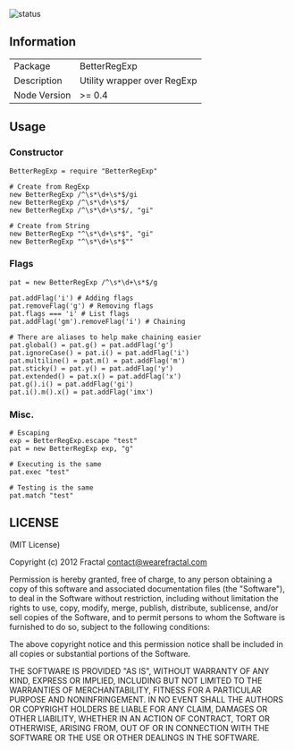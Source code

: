 ![status](https://secure.travis-ci.org/wearefractal/BetterRegExp.png?branch=master)

## Information

<table>
<tr> 
<td>Package</td><td>BetterRegExp</td>
</tr>
<tr>
<td>Description</td>
<td>Utility wrapper over RegExp</td>
</tr>
<tr>
<td>Node Version</td>
<td>>= 0.4</td>
</tr>
</table>

## Usage

### Constructor

```coffee-script
BetterRegExp = require "BetterRegExp"

# Create from RegExp
new BetterRegExp /^\s*\d+\s*$/gi
new BetterRegExp /^\s*\d+\s*$/
new BetterRegExp /^\s*\d+\s*$/, "gi"

# Create from String
new BetterRegExp "^\s*\d+\s*$", "gi"
new BetterRegExp "^\s*\d+\s*$""
```

### Flags

```coffee-script
pat = new BetterRegExp /^\s*\d+\s*$/g

pat.addFlag('i') # Adding flags
pat.removeFlag('g') # Removing flags
pat.flags === 'i' # List flags
pat.addFlag('gm').removeFlag('i') # Chaining

# There are aliases to help make chaining easier
pat.global() = pat.g() = pat.addFlag('g')
pat.ignoreCase() = pat.i() = pat.addFlag('i')
pat.multiline() = pat.m() = pat.addFlag('m')
pat.sticky() = pat.y() = pat.addFlag('y')
pat.extended() = pat.x() = pat.addFlag('x')
pat.g().i() = pat.addFlag('gi')
pat.i().m().x() = pat.addFlag('imx')
```

### Misc.

```coffee-script
# Escaping
exp = BetterRegExp.escape "test"
pat = new BetterRegExp exp, "g"

# Executing is the same
pat.exec "test"

# Testing is the same
pat.match "test"
```


## LICENSE

(MIT License)

Copyright (c) 2012 Fractal <contact@wearefractal.com>

Permission is hereby granted, free of charge, to any person obtaining
a copy of this software and associated documentation files (the
"Software"), to deal in the Software without restriction, including
without limitation the rights to use, copy, modify, merge, publish,
distribute, sublicense, and/or sell copies of the Software, and to
permit persons to whom the Software is furnished to do so, subject to
the following conditions:

The above copyright notice and this permission notice shall be
included in all copies or substantial portions of the Software.

THE SOFTWARE IS PROVIDED "AS IS", WITHOUT WARRANTY OF ANY KIND,
EXPRESS OR IMPLIED, INCLUDING BUT NOT LIMITED TO THE WARRANTIES OF
MERCHANTABILITY, FITNESS FOR A PARTICULAR PURPOSE AND
NONINFRINGEMENT. IN NO EVENT SHALL THE AUTHORS OR COPYRIGHT HOLDERS BE
LIABLE FOR ANY CLAIM, DAMAGES OR OTHER LIABILITY, WHETHER IN AN ACTION
OF CONTRACT, TORT OR OTHERWISE, ARISING FROM, OUT OF OR IN CONNECTION
WITH THE SOFTWARE OR THE USE OR OTHER DEALINGS IN THE SOFTWARE.
